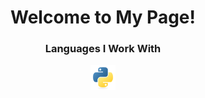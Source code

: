 <div align="center">
  
# Welcome to My Page! 

</div>



<div align="center">

</div>




<div align="center">

### Languages I Work With

<p align="center">
  <!-- Python -->
  <a href="https://www.python.org" target="_blank"> 
    <img src="https://raw.githubusercontent.com/devicons/devicon/master/icons/python/python-original.svg" alt="python" width="40" height="40"/> 
  </a> 
</p>

</div>




